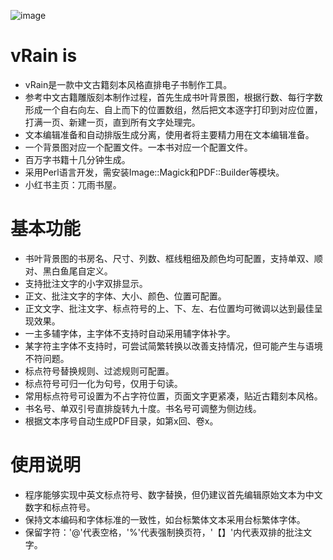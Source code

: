 
![image](/tree/main/images/cover.png)

# vRain is  

- vRain是一款中文古籍刻本风格直排电子书制作工具。
- 参考中文古籍雕版刻本制作过程，首先生成书叶背景图，根据行数、每行字数形成一个自右向左、自上而下的位置数组，然后把文本逐字打印到对应位置，打满一页、新建一页，直到所有文字处理完。
- 文本编辑准备和自动排版生成分离，使用者将主要精力用在文本编辑准备。
- 一个背景图对应一个配置文件。一本书对应一个配置文件。
- 百万字书籍十几分钟生成。
- 采用Perl语言开发，需安装Image::Magick和PDF::Builder等模块。
- 小红书主页：兀雨书屋。

# 基本功能  

- 书叶背景图的书房名、尺寸、列数、框线粗细及颜色均可配置，支持单双、顺对、黑白鱼尾自定义。
- 支持批注文字的小字双排显示。
- 正文、批注文字的字体、大小、颜色、位置可配置。
- 正文文字、批注文字、标点符号的上、下、左、右位置均可微调以达到最佳呈现效果。
- 一主多辅字体，主字体不支持时自动采用辅字体补字。
- 某字符主字体不支持时，可尝试简繁转换以改善支持情况，但可能产生与语境不符问题。
- 标点符号替换规则、过滤规则可配置。
- 标点符号可归一化为句号，仅用于句读。
- 常用标点符号可设置为不占字符位置，页面文字更紧凑，贴近古籍刻本风格。
- 书名号、单双引号直排旋转九十度。书名号可调整为侧边线。
- 根据文本序号自动生成PDF目录，如第x回、卷x。
  
# 使用说明  

- 程序能够实现中英文标点符号、数字替换，但仍建议首先编辑原始文本为中文数字和标点符号。
- 保持文本编码和字体标准的一致性，如台标繁体文本采用台标繁体字体。
- 保留字符：'@'代表空格，'%'代表强制换页符，'【】'内代表双排的批注文字。
